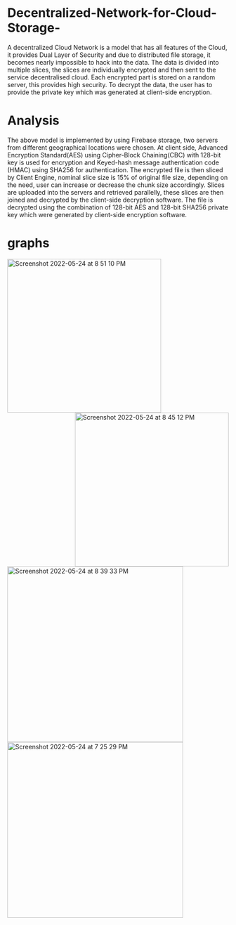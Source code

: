 # Decentralized-Network-for-Cloud-Storage-
A decentralized Cloud Network is a model that has all features of the Cloud, it provides  Dual Layer of Security and due to distributed file storage, it becomes nearly impossible to hack into the data. The data is divided into multiple slices, the slices are individually encrypted and then sent to the service decentralised cloud. Each encrypted part is stored on a random server, this provides high security. To decrypt the data, the user has to provide the private key which was generated at client-side encryption.

# Analysis

The above model is implemented by using Firebase storage, two servers from different geographical locations were chosen. At client side, Advanced Encryption Standard(AES) using Cipher-Block Chaining(CBC) with 128-bit key is used for encryption and Keyed-hash message authentication code (HMAC) using  SHA256  for authentication.
The encrypted file is then sliced by Client Engine, nominal slice size is 15% of original file size, depending on the need, user can increase or decrease the chunk size accordingly. Slices are uploaded into the servers and retrieved parallelly, these slices are then joined and decrypted by the client-side decryption software. The file is decrypted using the combination of 128-bit AES and 128-bit SHA256 private key which were generated by client-side encryption software.

# graphs

<img style="float:left" width="350" alt="Screenshot 2022-05-24 at 8 51 10 PM" src="https://user-images.githubusercontent.com/65002995/172286140-b99f6850-8760-40aa-8435-8e5acadeea15.png">


<img style="float:right" width="350" alt="Screenshot 2022-05-24 at 8 45 12 PM" src="https://user-images.githubusercontent.com/65002995/172286256-545d408c-746a-4b50-83e8-470dd84b2d5c.png">


<img width="400" alt="Screenshot 2022-05-24 at 8 39 33 PM" src="https://user-images.githubusercontent.com/65002995/172286266-57bd4fc4-5ae7-4894-8ff4-3dd9d57ba15d.png">


<img width="400" alt="Screenshot 2022-05-24 at 7 25 29 PM" src="https://user-images.githubusercontent.com/65002995/172286300-f6dfb6fb-b1dc-4ac6-be7a-b7e155327a88.png">
